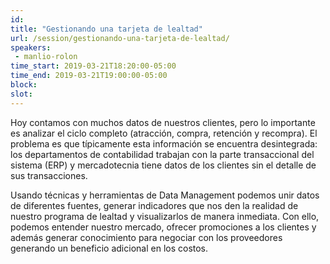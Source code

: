 ```yaml
---
id: 
title: "Gestionando una tarjeta de lealtad"
url: /session/gestionando-una-tarjeta-de-lealtad/
speakers:
 - manlio-rolon
time_start: 2019-03-21T18:20:00-05:00
time_end: 2019-03-21T19:00:00-05:00
block: 
slot: 
---
```


Hoy contamos con muchos datos de nuestros clientes, pero lo importante es analizar el ciclo completo (atracción, compra, retención y recompra). El problema es que típicamente esta información se encuentra desintegrada: los departamentos de contabilidad trabajan con la parte transaccional del sistema (ERP) y mercadotecnia tiene datos de los clientes sin el detalle de sus transacciones.

Usando técnicas y herramientas de Data Management podemos unir datos de diferentes fuentes, generar indicadores que nos den la realidad de nuestro programa de lealtad y visualizarlos de manera inmediata. Con ello, podemos entender nuestro mercado, ofrecer promociones a los clientes y además generar conocimiento para negociar con los proveedores generando un beneficio adicional en los costos.